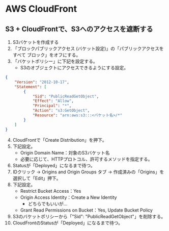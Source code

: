 # AWS CloudFront

## S3 + CloudFrontで、S3へのアクセスを遮断する

1. S3バケットを作成する
2. 「ブロックパブリックアクセス (バケット設定)」の「パブリックアクセスをすべて ブロック」をオフにする。
3. 「バケットポリシー」に下記を設定する。
    - S3のオブジェクトにアクセスできるようにする設定。
```json
{
    "Version": "2012-10-17",
    "Statement": [
        {
            "Sid": "PublicReadGetObject",
            "Effect": "Allow",
            "Principal": "*",
            "Action": "s3:GetObject",
            "Resource": "arn:aws:s3:::<バケット名>/*"
        }
    ]
}
```
4. CloudFrontで「Create Distribution」を押下。
5. 下記設定。
    - Origin Domain Name：対象のS3バケット名
    - 必要に応じて、HTTPプロトコル、許可するメソッドを指定する。
6. Statusが「Deployed」になるまで待つ。
7. IDクリック → Origins and Origin Groups タブ → 作成済みの「Origins」を選択して「Edit」押下。
8. 下記設定。
    - Restrict Bucket Access：Yes
    - Origin Access Identity：Create a New Identity
        - どちらでもいいが…
    - Grant Read Permissions on Bucket：Yes, Update Bucket Policy
9. S3のバケットポリシーから「"Sid": "PublicReadGetObject"」を削除する。
10. CloudFrontのStatusが「Deployed」になるまで待つ。
